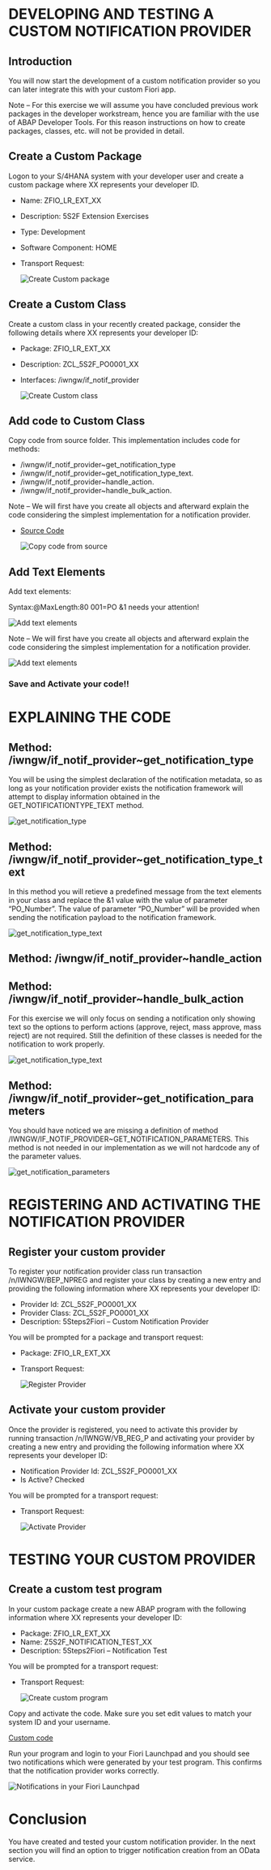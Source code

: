 # DEVELOPING AND TESTING A CUSTOM NOTIFICATION PROVIDER

## Introduction
You will now start the development of a custom notification provider so you can later integrate this with your custom Fiori app.

Note – For this exercise we will assume you have concluded previous work packages in the developer workstream, hence you are familiar with the use of ABAP Developer Tools. For this reason instructions on how to create packages, classes, etc. will not be provided in detail.

## Create a Custom Package
Logon to your S/4HANA system with your developer user and create a custom package where XX represents your developer ID.

- Name: ZFIO_LR_EXT_XX
- Description: 5S2F Extension Exercises
- Type: Development
- Software Component: HOME
- Transport Request: <choose your own>

  ![Create Custom package](images/custom_package.png)

## Create a Custom Class
Create a custom class in your recently created package, consider the following details where XX represents your developer ID:

- Package: ZFIO_LR_EXT_XX
- Description: ZCL_5S2F_PO0001_XX
- Interfaces: /iwngw/if_notif_provider

  ![Create Custom class](images/custom_class_details.png)

## Add code to Custom Class
Copy code from source folder. This implementation includes code for methods:

- /iwngw/if_notif_provider~get_notification_type
- /iwngw/if_notif_provider~get_notification_type_text.
- /iwngw/if_notif_provider~handle_action.
- /iwngw/if_notif_provider~handle_bulk_action.

Note – We will first have you create all objects and afterward explain the code considering the simplest implementation for a notification provider.

- [Source Code](./sources/zcl_5s2f_po0001_xx.txt)

  ![Copy code from source](images/custom_class_implementation.png)

## Add Text Elements
Add text elements:

Syntax:@MaxLength:80
001=PO &1 needs your attention!

  ![Add text elements](images/custom_class_text.png)

Note – We will first have you create all objects and afterward explain the code considering the simplest implementation for a notification provider.

  ![Add text elements](images/text_elements.png)

### Save and Activate your code!!

# EXPLAINING THE CODE

## Method: /iwngw/if_notif_provider~get_notification_type
You will be using the simplest declaration of the notification metadata, so as long as your notification provider exists the notification framework will attempt to display information obtained in the GET_NOTIFICATIONTYPE_TEXT method.

  ![get_notification_type](images/get_notification_type.png)

## Method: /iwngw/if_notif_provider~get_notification_type_text
In this method you will retieve a predefined message from the text elements in your class and replace the &1 value with the value of parameter “PO_Number”. The value of parameter “PO_Number” will be provided when sending the notification payload to the notification framework.

  ![get_notification_type_text](images/get_notification_type_text.png)

## Method: /iwngw/if_notif_provider~handle_action
## Method: /iwngw/if_notif_provider~handle_bulk_action
For this exercise we will only focus on sending a notification only showing text so the options to perform actions (approve, reject, mass approve, mass reject) are not required. Still the definition of these classes is needed for the notification to work properly.

  ![get_notification_type_text](images/handle_action_bulk_action.png)

## Method: /iwngw/if_notif_provider~get_notification_parameters
You should have noticed we are missing a definition of method /IWNGW/IF_NOTIF_PROVIDER~GET_NOTIFICATION_PARAMETERS. This method is not needed in our implementation as we will not hardcode any of the parameter values.

  ![get_notification_parameters](images/custom_class_method_notused.png)

# REGISTERING AND ACTIVATING THE NOTIFICATION PROVIDER

## Register your custom provider
To register your notification provider class run transaction /n/IWNGW/BEP_NPREG and register your class by creating a new entry and providing the following information where XX represents your developer ID:

- Provider Id: ZCL_5S2F_PO0001_XX
- Provider Class: ZCL_5S2F_PO0001_XX
- Description: 5Steps2Fiori – Custom Notification Provider

You will be prompted for a package and transport request:
- Package: ZFIO_LR_EXT_XX
- Transport Request: <choose your own>

  ![Register Provider](images/register_provider.png)

## Activate your custom provider
Once the provider is registered, you need to activate this provider by running transaction /n/IWNGW/VB_REG_P and activating your provider by creating a new entry and providing the following information where XX represents your developer ID:

- Notification Provider Id: ZCL_5S2F_PO0001_XX
- Is Active? Checked

You will be prompted for a transport request:
- Transport Request: <choose your own>

  ![Activate Provider](images/activate_provider.png)

# TESTING YOUR CUSTOM PROVIDER

## Create a custom test program
In your custom package create a new ABAP program with the following information where XX represents your developer ID:

- Package: ZFIO_LR_EXT_XX
- Name: Z5S2F_NOTIFICATION_TEST_XX
- Description: 5Steps2Fiori – Notification Test

You will be prompted for a transport request:
- Transport Request: <choose your own>

  ![Create custom program](images/custom_program_details.png)

Copy and activate the code. Make sure you set edit values to match your system ID and your username.

  [Custom code](sources/z5s2f_notification_test_xx.txt)

Run your program and login to your Fiori Launchpad and you should see two notifications which were generated by your test program. This confirms that the notification provider works correctly.

  ![Notifications in your Fiori Launchpad](images/flp_notifications.png)

# Conclusion
You have created and tested your custom notification provider. In the next section you will find an option to trigger notification creation from an OData service.
